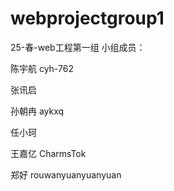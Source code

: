 # webprojectgroup1
25-春-web工程第一组
小组成员：

陈宇航 cyh-762

张讯启

孙朝冉 aykxq

任小珂 

王嘉亿 CharmsTok

郑好 rouwanyuanyuanyuan
